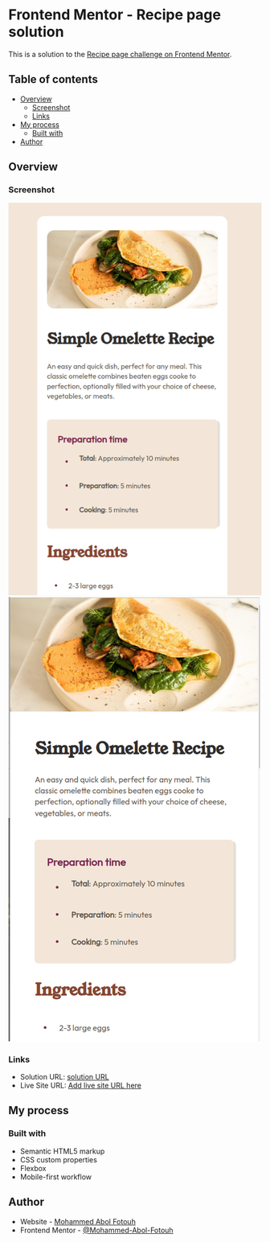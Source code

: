 # Frontend Mentor - Recipe page solution

This is a solution to the [Recipe page challenge on Frontend Mentor](https://www.frontendmentor.io/challenges/recipe-page-KiTsR8QQKm).

## Table of contents

- [Overview](#overview)
  - [Screenshot](#screenshot)
  - [Links](#links)
- [My process](#my-process)
  - [Built with](#built-with)
- [Author](#author)

## Overview

### Screenshot

![screenshot of desktop](./assets/images/desktop-screenshot.png)
![screenshot of mobile](./assets/images/mobile-screenshot.png)

### Links

- Solution URL: [solution URL](https://github.com/Mohammed-Abol-Fotouh/Recipe-page)
- Live Site URL: [Add live site URL here](https://your-live-site-url.com)

## My process

### Built with

- Semantic HTML5 markup
- CSS custom properties
- Flexbox
- Mobile-first workflow

## Author

- Website - [Mohammed Abol Fotouh](https://mohammed-abol-fotouh.github.io/qr-code-components/)
- Frontend Mentor - [@Mohammed-Abol-Fotouh](https://www.frontendmentor.io/profile/Mohammed-Abol-Fotouh)
